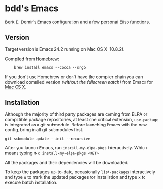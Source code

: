 # bdd's Emacs #

Berk D. Demir's Emacs configuration and a few personal Elisp functions.


## Version ##

Target version is Emacs 24.2 running on Mac OS X (10.8.2).

Compiled from [Homebrew](http://mxcl.github.com/homebrew/):

        brew install emacs --cocoa --srgb

If you don't use Homebrew or don't have the compiler chain you can download
compiled version *(without the fullscreen patch)* from
[Emacs for Mac OS X](http://www.emacsformacosx.com).


## Installation ##

Although the majority of third party packages are coming from ELPA or compatible
package repositories, at least one critical extension, `use-package` is
integrated as a git submodule.  Before launching Emacs with the new config,
bring in all git submodules first.

    git submodule update --init --recursive

After you launch Emacs, run `install-my-elpa-pkgs` interactively.  Which means
typing `M-x install-my-elpa-pkgs <RET>`

All the packages and their dependencies will be downloaded.

To keep the packages up-to-date, occasionally `list-packages` interactively and
type `u` to mark the updated packages for installation and type `x` to execute
batch installation.
